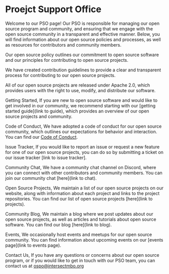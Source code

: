 # Proejct Support Office
Welcome to our PSO page! Our PSO is responsible for managing our open source program and community, and ensuring that we engage with the open source community in a transparent and effective manner. Below, you will find information about our open source policies and processes, as well as resources for contributors and community members.

Our open source policy outlines our commitment to open source software and our principles for contributing to open source projects.

We have created contribution guidelines to provide a clear and transparent process for contributing to our open source projects. 

All of our open source projects are released under Apache 2.0, which provides users with the right to use, modify, and distribute our software.

Getting Started, 
If you are new to open source software and would like to get involved in our community, we recommend starting with our [getting started guide](link to guide), which provides an overview of our open source projects and community.

Code of Conduct, 
We have adopted a code of conduct for our open source community, which outlines our expectations for behavior and interaction. You can find our [Code of Conduct](https://github.com/IntersectMBO/OSPO/blob/0da6b895e8676e2a32f906adc63ffe5543883da9/Code%20of%20Conduct).

Issue Tracker, 
If you would like to report an issue or request a new feature for one of our open source projects, you can do so by submitting a ticket on our issue tracker [link to issue tracker].

Community Chat, 
We have a community chat channel on Discord, where you can connect with other contributors and community members. You can join our community chat [here](link to chat).

Open Source Projects, 
We maintain a list of our open source projects on our website, along with information about each project and links to the project repositories. You can find our list of open source projects [here](link to projects).

Community Blog, 
We maintain a blog where we post updates about our open source projects, as well as articles and tutorials about open source software. You can find our blog [here](link to blog).

Events, 
We occasionally host events and meetups for our open source community. You can find information about upcoming events on our [events page](link to events page).

Contact Us, 
If you have any questions or concerns about our open source program, or if you would like to get in touch with our PSO team, you can contact us at ospo@intersectmbo.org
